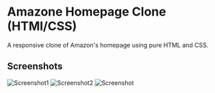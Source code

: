 # Amazone Homepage Clone (HTMl/CSS)
A responsive clone of Amazon's homepage using pure HTML and CSS.
## Screenshots
![Screenshot1]([./screenshot.png](https://github.com/sandeep3601/amazone-clone-html-css/blob/0f5bb65ff70345ed9fc08877f1d49fbc7778a27f/amazone.sam1.png))
![Screenshot2]([./screenshot.png](https://github.com/sandeep3601/amazone-clone-html-css/blob/0f5bb65ff70345ed9fc08877f1d49fbc7778a27f/amazone.sam1.png)](https://github.com/sandeep3601/amazone-clone-html-css/blob/0f5bb65ff70345ed9fc08877f1d49fbc7778a27f/amazone.sam2.png))
![Screenshot]([./screenshot.png](https://github.com/sandeep3601/amazone-clone-html-css/blob/0f5bb65ff70345ed9fc08877f1d49fbc7778a27f/amazone.sam3.png))
